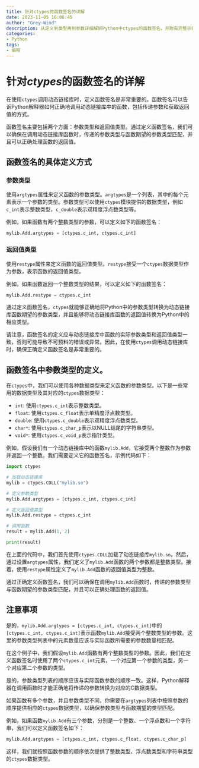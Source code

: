```yaml
---
title: 针对ctypes的函数签名的详解
date: 2023-11-05 16:06:45
author: "Grey-Wind"
description: 从定义到类型再到参数详细解析Python中ctypes的函数签名，并附有完整示例代码参阅。
categories:
- Python
tags:
- 编程
---
```


# 针对*ctypes*的函数签名的详解

在使用`ctypes`调用动态链接库时，定义函数签名是非常重要的。函数签名可以告诉Python解释器如何正确地调用动态链接库中的函数，包括传递参数和获取返回值的方式。

函数签名主要包括两个方面：参数类型和返回值类型。通过定义函数签名，我们可以确保在调用动态链接库函数时，传递的参数类型与函数期望的参数类型匹配，并且可以正确处理函数的返回值。

## 函数签名的具体定义方式

### 参数类型

使用`argtypes`属性来定义函数的参数类型。`argtypes`是一个列表，其中的每个元素表示一个参数的类型。参数类型可以使用`ctypes`模块提供的数据类型，例如`c_int`表示整数类型，`c_double`表示双精度浮点数类型等。

例如，如果函数有两个整数类型的参数，可以定义如下的函数签名：

```python
mylib.Add.argtypes = [ctypes.c_int, ctypes.c_int]
```

### 返回值类型

使用`restype`属性来定义函数的返回值类型。`restype`接受一个`ctypes`数据类型作为参数，表示函数的返回值类型。

例如，如果函数返回一个整数类型的结果，可以定义如下的函数签名：

```python
mylib.Add.restype = ctypes.c_int
```

通过定义函数签名，`ctypes`就能够正确地将Python中的参数类型转换为动态链接库函数期望的参数类型，并且能够将动态链接库函数的返回值转换为Python中的相应类型。

请注意，函数签名的定义应与动态链接库中函数的实际参数类型和返回值类型一致，否则可能导致不可预料的错误或异常。因此，在使用`ctypes`调用动态链接库时，确保正确定义函数签名是非常重要的。

## 函数签名中参数类型的定义。

在`ctypes`中，我们可以使用各种数据类型来定义函数的参数类型。以下是一些常用的数据类型及其对应的`ctypes`数据类型：

- `int`: 使用`ctypes.c_int`表示整数类型。
- `float`: 使用`ctypes.c_float`表示单精度浮点数类型。
- `double`: 使用`ctypes.c_double`表示双精度浮点数类型。
- `char*`: 使用`ctypes.c_char_p`表示以NULL结尾的字符串类型。
- `void*`: 使用`ctypes.c_void_p`表示指针类型。

例如，假设我们有一个动态链接库中的函数`mylib.Add`，它接受两个整数作为参数并返回一个整数。我们需要定义它的函数签名，示例代码如下：

```python
import ctypes

# 加载动态链接库
mylib = ctypes.CDLL("mylib.so")

# 定义参数类型
mylib.Add.argtypes = [ctypes.c_int, ctypes.c_int]

# 定义返回值类型
mylib.Add.restype = ctypes.c_int

# 调用函数
result = mylib.Add(1, 2)

print(result)
```

在上面的代码中，我们首先使用`ctypes.CDLL`加载了动态链接库`mylib.so`。然后，通过设置`argtypes`属性，我们定义了`mylib.Add`函数的两个参数都是整数类型。接着，使用`restype`属性定义了`mylib.Add`函数的返回值类型为整数。

通过正确定义函数签名，我们可以确保在调用`mylib.Add`函数时，传递的参数类型与函数期望的参数类型匹配，并且可以正确处理函数的返回值。

## 注意事项

是的，`mylib.Add.argtypes = [ctypes.c_int, ctypes.c_int]`中的`[ctypes.c_int, ctypes.c_int]`表示函数`mylib.Add`接受两个整数类型的参数。这里的参数类型列表中的元素数量应该与实际函数所需要的参数数量相匹配。

在这个例子中，我们假设`mylib.Add`函数有两个整数类型的参数。因此，我们在定义函数签名时使用了两个`ctypes.c_int`元素，一个对应第一个参数的类型，另一个对应第二个参数的类型。

是的，参数类型列表的顺序应该与实际函数参数的顺序一致。这样，Python解释器在调用函数时才能正确地将传递的参数转换为对应的C数据类型。

如果函数有多个参数，并且参数类型不同，你需要在`argtypes`列表中按照参数的顺序提供相应的`ctypes`数据类型，以确保参数类型与函数期望的类型匹配。

例如，如果函数`mylib.Add`有三个参数，分别是一个整数、一个浮点数和一个字符串，我们可以定义函数签名如下：

```python
mylib.Add.argtypes = [ctypes.c_int, ctypes.c_float, ctypes.c_char_p]
```

这样，我们就按照函数参数的顺序依次提供了整数类型、浮点数类型和字符串类型的`ctypes`数据类型。
